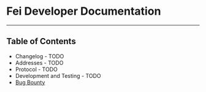 # Fei Developer Documentation


---
## Table of Contents

* Changelog - TODO
* Addresses - TODO
* Protocol - TODO
* Development and Testing - TODO
* [Bug Bounty](bug-bounty.md)
